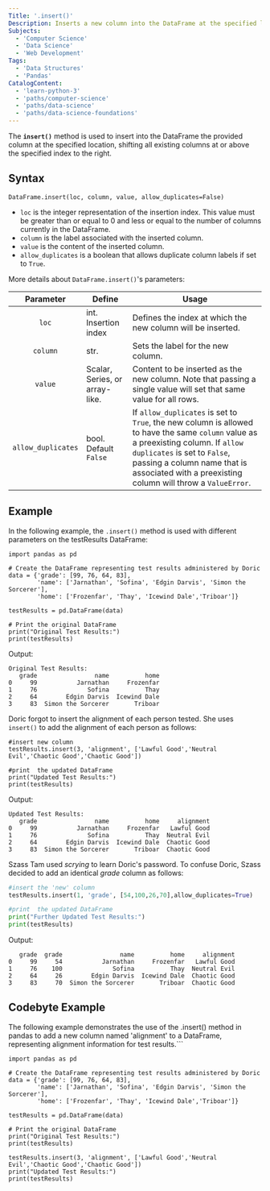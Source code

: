 ```yaml
---
Title: '.insert()'
Description: Inserts a new column into the DataFrame at the specified location.
Subjects:
  - 'Computer Science'
  - 'Data Science'
  - 'Web Development'
Tags:
  - 'Data Structures'
  - 'Pandas'
CatalogContent:
  - 'learn-python-3'
  - 'paths/computer-science'
  - 'paths/data-science'
  - 'paths/data-science-foundations'
---
```


The **`insert()`** method is used to insert into the DataFrame the provided column at the specified location, shifting all existing columns at or above the specified index to the right.

## Syntax

```pseudo
DataFrame.insert(loc, column, value, allow_duplicates=False)
```

- `loc` is the integer representation of the insertion index.  This value must be greater than or equal to 0 and less or equal to the number of columns currently in the DataFrame.
- `column` is the label associated with the inserted column.
- `value` is the content of the inserted column.
- `allow_duplicates` is a boolean that allows duplicate column labels if set to `True`.

More details about `DataFrame.insert()`'s parameters:

|   Parameter   | Define                                                | Usage                                                                                                                                                                                                                                                                                                                                                                                                                       |
| :-----------: | ----------------------------------------------------- | --------------------------------------------------------------------------------------------------------------------------------------------------------------------------------------------------------------------------------------------------------------------------------------------------------------------------------------------------------------------------------------------------------------------------- |
|    `loc`     | int. Insertion index                                 | Defines the index at which the new column will be inserted.                                                                                                                                                                                                                                                                           |
|    `column`     | str.                        | Sets the label for the new column.                                                                                                                                                                                                                                                                                          |
|     `value`     | Scalar, Series, or array-like.                        | Content to be inserted as the new column.  Note that passing a single value will set that same value for all rows.                                                                                                                                                 |
| `allow_duplicates` | bool. Default `False` | If `allow_duplicates` is set to `True`, the new column is allowed to have the same `column` value as a preexisting column. If `allow duplicates` is set to `False`, passing a column name that is associated with a preexisting column will throw a `ValueError`. |

## Example

In the following example, the `.insert()` method is used with different parameters on the testResults DataFrame:

```
import pandas as pd
 
# Create the DataFrame representing test results administered by Doric
data = {'grade': [99, 76, 64, 83],
        'name': ['Jarnathan', 'Sofina', 'Edgin Darvis', 'Simon the Sorcerer'],
        'home': ['Frozenfar', 'Thay', 'Icewind Dale','Triboar']}
 
testResults = pd.DataFrame(data)
 
# Print the original DataFrame
print("Original Test Results:")
print(testResults)
```

Output:

```
Original Test Results:
   grade                name          home
0     99           Jarnathan     Frozenfar
1     76              Sofina          Thay
2     64        Edgin Darvis  Icewind Dale
3     83  Simon the Sorcerer       Triboar
```

Doric forgot to insert the alignment of each person tested.  She uses `insert()` to add the alignment of each person as follows:

```
#insert new column
testResults.insert(3, 'alignment', ['Lawful Good','Neutral Evil','Chaotic Good','Chaotic Good'])

#print  the updated DataFrame
print("Updated Test Results:")
print(testResults)
```

Output:

```
Updated Test Results:
   grade                name          home     alignment
0     99           Jarnathan     Frozenfar   Lawful Good
1     76              Sofina          Thay  Neutral Evil
2     64        Edgin Darvis  Icewind Dale  Chaotic Good
3     83  Simon the Sorcerer       Triboar  Chaotic Good
```

Szass Tam used *scrying* to learn Doric's password.  To confuse Doric, Szass decided to add an identical *grade* column as follows:

```py
#insert the 'new' column
testResults.insert(1, 'grade', [54,100,26,70],allow_duplicates=True)

#print  the updated DataFrame
print("Further Updated Test Results:")
print(testResults)
```

Output:

```shell
   grade  grade                name          home     alignment
0     99     54           Jarnathan     Frozenfar   Lawful Good
1     76    100              Sofina          Thay  Neutral Evil
2     64     26        Edgin Darvis  Icewind Dale  Chaotic Good
3     83     70  Simon the Sorcerer       Triboar  Chaotic Good
```

## Codebyte Example

The following example demonstrates the use of the .insert() method in pandas to add a new column named 'alignment' to a DataFrame, representing alignment information for test results.```

```codebyte/python
import pandas as pd
 
# Create the DataFrame representing test results administered by Doric
data = {'grade': [99, 76, 64, 83],
        'name': ['Jarnathan', 'Sofina', 'Edgin Darvis', 'Simon the Sorcerer'],
        'home': ['Frozenfar', 'Thay', 'Icewind Dale','Triboar']}
 
testResults = pd.DataFrame(data)
 
# Print the original DataFrame
print("Original Test Results:")
print(testResults)

testResults.insert(3, 'alignment', ['Lawful Good','Neutral Evil','Chaotic Good','Chaotic Good'])
print("Updated Test Results:")
print(testResults)
```
